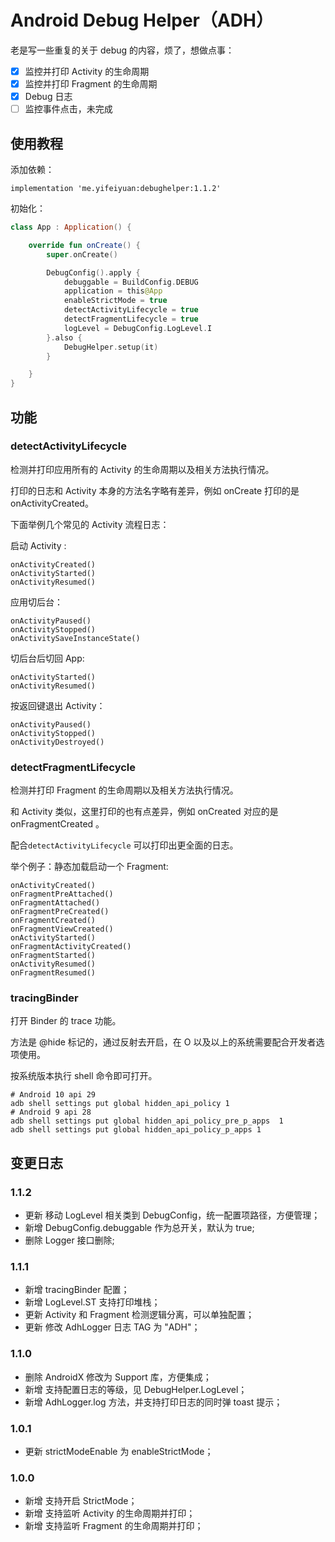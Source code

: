 # Android Debug Helper（ADH）


老是写一些重复的关于 debug 的内容，烦了，想做点事：

- [x] 监控并打印 Activity 的生命周期
- [x] 监控并打印 Fragment 的生命周期
- [x] Debug 日志
- [ ] 监控事件点击，未完成

## 使用教程

添加依赖：

```
implementation 'me.yifeiyuan:debughelper:1.1.2'
```

初始化：

```kotlin
class App : Application() {

    override fun onCreate() {
        super.onCreate()

        DebugConfig().apply {
            debuggable = BuildConfig.DEBUG
            application = this@App
            enableStrictMode = true
            detectActivityLifecycle = true
            detectFragmentLifecycle = true
            logLevel = DebugConfig.LogLevel.I
        }.also {
            DebugHelper.setup(it)
        }

    }
}
```

## 功能

### detectActivityLifecycle

检测并打印应用所有的 Activity 的生命周期以及相关方法执行情况。

打印的日志和 Activity 本身的方法名字略有差异，例如 onCreate 打印的是 onActivityCreated。

下面举例几个常见的 Activity 流程日志：

启动 Activity :
```
onActivityCreated()
onActivityStarted()
onActivityResumed()
```

应用切后台：
```
onActivityPaused()
onActivityStopped()
onActivitySaveInstanceState()
```

切后台后切回 App:
```
onActivityStarted()
onActivityResumed()
```

按返回键退出 Activity：
```
onActivityPaused()
onActivityStopped()
onActivityDestroyed()
```

### detectFragmentLifecycle

检测并打印 Fragment 的生命周期以及相关方法执行情况。

和 Activity 类似，这里打印的也有点差异，例如 onCreated 对应的是 onFragmentCreated 。

配合`detectActivityLifecycle` 可以打印出更全面的日志。


举个例子：静态加载启动一个 Fragment:

```
onActivityCreated()
onFragmentPreAttached()
onFragmentAttached()
onFragmentPreCreated()
onFragmentCreated()
onFragmentViewCreated()
onActivityStarted()
onFragmentActivityCreated()
onFragmentStarted()
onActivityResumed()
onFragmentResumed()
```

### tracingBinder

打开 Binder 的 trace 功能。

方法是 @hide 标记的，通过反射去开启，在 O 以及以上的系统需要配合开发者选项使用。

按系统版本执行 shell 命令即可打开。

```shell
# Android 10 api 29
adb shell settings put global hidden_api_policy 1
# Android 9 api 28
adb shell settings put global hidden_api_policy_pre_p_apps  1
adb shell settings put global hidden_api_policy_p_apps 1
```

## 变更日志

### 1.1.2

- 更新 移动 LogLevel 相关类到 DebugConfig，统一配置项路径，方便管理；
- 新增 DebugConfig.debuggable 作为总开关，默认为 true;
- 删除 Logger 接口删除;

### 1.1.1

- 新增 tracingBinder 配置；
- 新增 LogLevel.ST 支持打印堆栈；
- 更新 Activity 和 Fragment 检测逻辑分离，可以单独配置；
- 更新 修改 AdhLogger 日志 TAG 为 "ADH"；

### 1.1.0

- 删除 AndroidX 修改为 Support 库，方便集成；
- 新增 支持配置日志的等级，见 DebugHelper.LogLevel；
- 新增 AdhLogger.log 方法，并支持打印日志的同时弹 toast 提示；

### 1.0.1

- 更新 strictModeEnable 为 enableStrictMode；

### 1.0.0

- 新增 支持开启 StrictMode；
- 新增 支持监听 Activity 的生命周期并打印；
- 新增 支持监听 Fragment 的生命周期并打印；